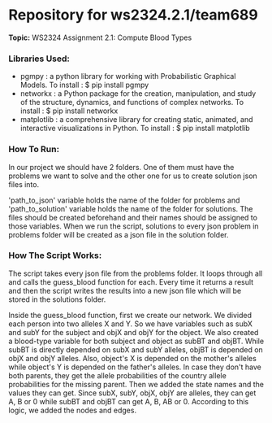 # Repository for ws2324.2.1/team689

**Topic:** WS2324 Assignment 2.1: Compute Blood Types

### Libraries Used:

- pgmpy : a python library for working with Probabilistic Graphical Models. To install :
$ pip install pgmpy
- networkx : a Python package for the creation, manipulation, and study of the structure, dynamics, and functions of 
complex networks. To install : $ pip install networkx
- matplotlib : a comprehensive library for creating static, animated, and interactive visualizations in Python. 
To install : $ pip install matplotlib

### How To Run:

In our project we should have 2 folders. One of them must have the problems we want to solve and the
other one for us to create solution json files into. 

'path_to_json' variable holds the name of the folder for problems and 'path_to_solution' variable holds
the name of the folder for solutions. The files should be created beforehand and their names should be 
assigned to those variables. When we run the script, solutions to every json problem in problems folder will
be created as a json file in the solution folder.

### How The Script Works:

The script takes every json file from the problems folder. It loops through all and calls the guess_blood
function for each. Every time it returns a result and then the script writes the results into a new json file
which will be stored in the solutions folder.

Inside the guess_blood function, first we create our network. We divided each person into two alleles X and Y.
So we have variables such as subX and subY for the subject and objX and objY for the object. We also created
a blood-type variable for both subject and object as subBT and objBT. While subBT is directly depended on subX and subY alleles,
objBT is depended on objX and objY alleles. Also, object's X is depended on the mother's alleles while object's Y is 
depended on the father's alleles. In case they don't have both parents, they get the allele probabilities of the country
allele probabilities for the missing parent. Then we added the state names and the values they can get. Since subX, subY, objX,
objY are alleles, they can get A, B or 0 while subBT and objBT can get A, B, AB or 0. According to this logic, we added the nodes and edges.


